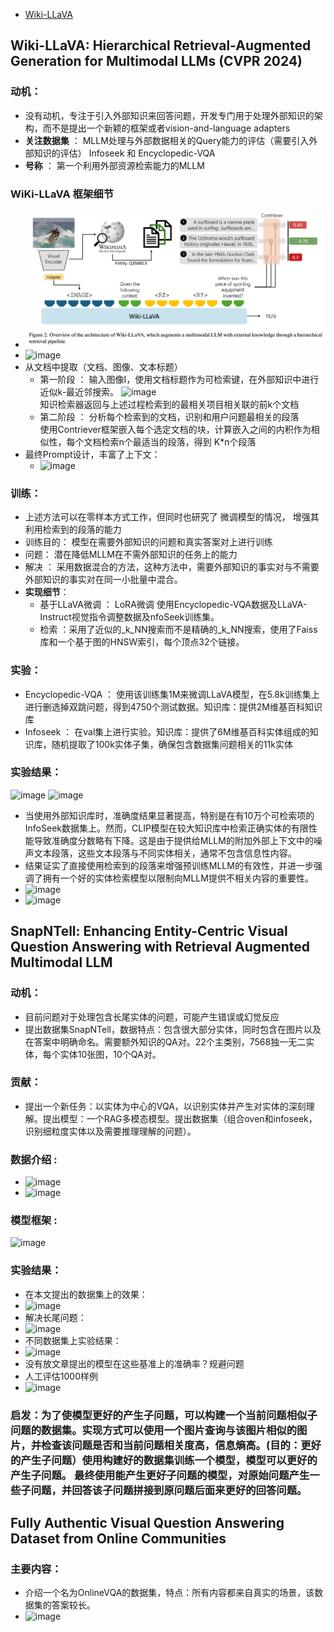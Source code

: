 - [Wiki-LLaVA](#Markdown-动机)
## Wiki-LLaVA: Hierarchical Retrieval-Augmented Generation for Multimodal LLMs (CVPR 2024)
### 动机：
* 没有动机，专注于引入外部知识来回答问题，开发专门用于处理外部知识的架构，而不是提出一个新颖的框架或者vision-and-language adapters
* **关注数据集** ： MLLM处理与外部数据相关的Query能力的评估（需要引入外部知识的评估） Infoseek 和 Encyclopedic-VQA   
* **号称** ： 第一个利用外部资源检索能力的MLLM
### WiKi-LLaVA 框架细节
* ![wiki](https://github.com/bixie6868/project/blob/main/images/QQ%E5%9B%BE%E7%89%8720240429090819.png "wiki")
* ![image](https://github.com/bixie6868/project/assets/78329110/38c740a0-8efd-4892-afa8-f649f7b25af4)
* 从文档中提取（文档、图像、文本标题）
  - 第一阶段 ： 输入图像I，使用文档标题作为可检索键，在外部知识中进行近似k-最近邻搜索。
    ![image](https://github.com/bixie6868/project/assets/78329110/49d11365-8a81-441b-8ce4-d9383e6eb732)   
    知识检索器返回与上述过程检索到的最相关项目相关联的前k个文档
  - 第二阶段 ： 分析每个检索到的文档，识别和用户问题最相关的段落   
    使用Contriever框架嵌入每个选定文档的块，计算嵌入之间的内积作为相似性，每个文档检索n个最适当的段落，得到 K*n个段落
* 最终Prompt设计，丰富了上下文：
   - ![image](https://github.com/bixie6868/project/assets/78329110/31f91bbc-3cbb-4d29-bda6-4c50553b878a)
### 训练：
* 上述方法可以在零样本方式工作，但同时也研究了 微调模型的情况， 增强其利用检索到的段落的能力
* 训练目的： 模型在需要外部知识的问题和真实答案对上进行训练
* 问题： 潜在降低MLLM在不需外部知识的任务上的能力
* 解决 ： 采用数据混合的方法，这种方法中，需要外部知识的事实对与不需要外部知识的事实对在同一小批量中混合。
* **实现细节**：
  - 基于LLaVA微调 ： LoRA微调 使用Encyclopedic-VQA数据及LLaVA-Instruct视觉指令调整数据及nfoSeek训练集。
  - 检索 ：采用了近似的_k_NN搜索而不是精确的_k_NN搜索，使用了Faiss库和一个基于图的HNSW索引，每个顶点32个链接。
### 实验：
  - Encyclopedic-VQA ： 使用该训练集1M来微调LLaVA模型，在5.8k训练集上进行删选掉双跳问题，得到4750个测试数据。知识库：提供2M维基百科知识库
  - Infoseek ： 在val集上进行实验。知识库：提供了6M维基百科实体组成的知识库，随机提取了100k实体子集，确保包含数据集问题相关的11k实体
### 实验结果：
![image](https://github.com/bixie6868/project/assets/78329110/82b4095e-8bbc-4e31-9a1f-b5132684774f)
![image](https://github.com/bixie6868/project/assets/78329110/50b37488-241c-4736-a12e-2c6ca9e9e659)
* 当使用外部知识库时，准确度结果显著提高，特别是在有10万个可检索项的InfoSeek数据集上。然而，CLIP模型在较大知识库中检索正确实体的有限性能导致准确度分数略有下降。这是由于提供给MLLM的附加外部上下文中的噪声文本段落，这些文本段落与不同实体相关，通常不包含信息性内容。
* 结果证实了直接使用检索到的段落来增强预训练MLLM的有效性，并进一步强调了拥有一个好的实体检索模型以限制向MLLM提供不相关内容的重要性。
* ![image](https://github.com/bixie6868/project/assets/78329110/938f9f52-a01c-4715-9fc8-acf74e852b5e)
* ![image](https://github.com/bixie6868/project/assets/78329110/397d55b0-f9e9-48b0-aee1-d868691a0be5)
## SnapNTell: Enhancing Entity-Centric Visual Question Answering with Retrieval Augmented Multimodal LLM
### 动机：
* 目前问题对于处理包含长尾实体的问题，可能产生错误或幻觉反应
* 提出数据集SnapNTell，数据特点：包含很大部分实体，同时包含在图片以及在答案中明确命名。需要额外知识的QA对。22个主类别，7568独一无二实体，每个实体10张图，10个QA对。
### 贡献：
* 提出一个新任务：以实体为中心的VQA，以识别实体并产生对实体的深刻理解。提出模型：一个RAG多模态模型。提出数据集（组合oven和infoseek，识别细粒度实体以及需要推理理解的问题）。
### 数据介绍 : 
* ![image](https://github.com/bixie6868/project/assets/78329110/66d84c09-06ad-43a3-a799-45acda8a8969)
* ![image](https://github.com/bixie6868/project/assets/78329110/4b669ef2-4ef8-4649-8a8a-1b0a33e2e5a1)
### 模型框架 : 
![image](https://github.com/bixie6868/project/assets/78329110/8dc0293d-25a7-44f2-9d48-d3e7ba232097)
### 实验结果：
* 在本文提出的数据集上的效果：
* ![image](https://github.com/bixie6868/project/assets/78329110/dd7d3a08-8602-48f3-9580-115b0fe255cb)
* 解决长尾问题：
* ![image](https://github.com/bixie6868/project/assets/78329110/06bd8b5c-c156-40d4-bcf4-57f582e03520)
* 不同数据集上实验结果：
* ![image](https://github.com/bixie6868/project/assets/78329110/553c68fe-ee1a-4201-a927-a2b77daf0e44)
* 没有放文章提出的模型在这些基准上的准确率？规避问题
* 人工评估1000样例
* ![image](https://github.com/bixie6868/project/assets/78329110/bca7d71f-da0d-44ca-8cd8-3475be266ca4)
### 启发：为了使模型更好的产生子问题，可以构建一个当前问题相似子问题的数据集。实现方式可以使用一个图片查询与该图片相似的图片，并检查该问题是否和当前问题相关度高，信息熵高。(目的：更好的产生子问题）使用构建好的数据集训练一个模型，模型可以更好的产生子问题。   最终使用能产生更好子问题的模型，对原始问题产生一些子问题，并回答该子问题拼接到原问题后面来更好的回答问题。
## Fully Authentic Visual Question Answering Dataset from Online Communities
### 主要内容：
* 介绍一个名为OnlineVQA的数据集，特点：所有内容都来自真实的场景，该数据集的答案较长。
* ![image](https://github.com/bixie6868/project/assets/78329110/ec89227f-f84d-468c-8e9b-e8fd8eca86f5)





